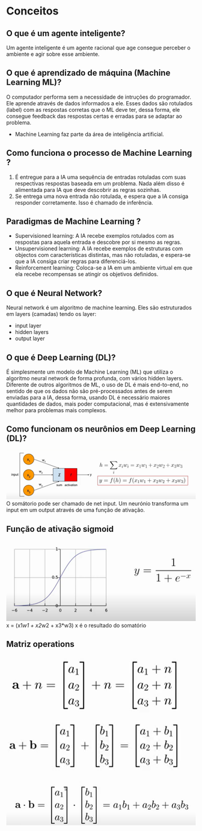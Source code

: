 # Conceitos

## O que é um agente inteligente?
Um agente inteligente é um agente racional que age consegue perceber o ambiente e agir sobre esse ambiente.

## O que é aprendizado de máquina (Machine Learning ML)?
O computador performa sem a necessidade de intruções do programador. Ele aprende através de dados informados a ele. Esses dados são rotulados (label) com as respostas corretas que o ML deve ter, dessa forma, ele consegue feedback das respostas certas e erradas para se adaptar ao problema.

- Machine Learning faz parte da área de inteligência artificial.

## Como funciona o processo de Machine Learning ?
1. É entregue para a IA uma sequência de entradas rotuladas com suas respectivas respostas baseada em um problema. Nada além disso é alimentada para IA que deve descobrir as regras sozinhas.
2. Se entrega uma nova entrada não rotulada, e espera que a IA consiga responder corretamente. Isso é chamado de inferência.

## Paradigmas de Machine Learning ?

- Supervisioned learning: A IA recebe exemplos rotulados com as respostas para aquela entrada e descobre por si mesmo as regras.
- Unsupervisioned learning: A IA recebe exemplos de estruturas com objectos com características distintas, mas não rotuladas, e espera-se que a IA consiga criar regras para diferenciá-los.
- Reinforcement learning: Coloca-se a IA em um ambiente virtual em que ela recebe recompensas se atingir os objetivos definidos.

## O que é Neural Network?
Neural network é um algoritmo de machine learning. Eles são estruturados em layers (camadas) tendo os layer:
- input layer
- hidden layers
- output layer

## O que é Deep Learning (DL)?
É simplesmente um modelo de Machine Learning (ML) que utiliza o algoritmo neural network de forma profunda, com vários hidden layers. Diferente de outros algoritmos de ML, o uso de DL é mais end-to-end, no sentido de que os dados não são pré-processados antes de serem enviadas para a IA, dessa forma, usando DL é necessário maiores quantidades de dados, mais poder computacional, mas é extensivamente melhor para problemas mais complexos.

## Como funcionam os neurônios em Deep Learning (DL)?
![Representação de um neurônio de Deep Learning matemáticamente](../img/IA_DP_neurons_mathematical_representation.png)
O somátorio pode ser chamado de net input.
Um neurónio transforma um input em um output através de uma função de ativação.

## Função de ativação sigmoid
![Sigmoid função de ativação](../img/Sigmoid_activation_function.png)
x = (x1*w1 + x2*w2 + x3*w3)
x é o resultado do somatório

## Matriz operations
![Soma de vetor + n](../img/soma_matriz_n.png)
![Soma de vetor + vetor](../img/soma_matriz_matriz.png)
![Multiplicação de vetor + vetor](../img/mult_matriz_matriz.png)